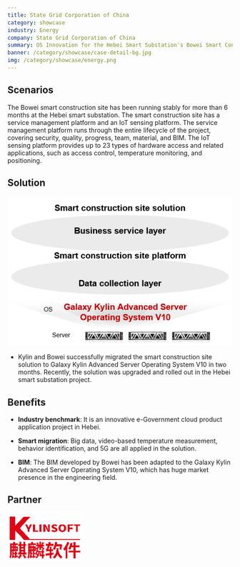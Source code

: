```yaml
---
title: State Grid Corporation of China
category: showcase
industry: Energy
company: State Grid Corporation of China
summary: OS Innovation for the Hebei Smart Substation's Bowei Smart Construction Site
banner: /category/showcase/case-detail-bg.jpg
img: /category/showcase/energy.png
---
```


## **Scenarios**

The Bowei smart construction site has been running stably for more than 6 months at the Hebei smart substation. The smart construction site has a service management platform and an IoT sensing platform. The service management platform runs through the entire lifecycle of the project, covering security, quality, progress, team, material, and BIM. The IoT sensing platform provides up to 23 types of hardware access and related applications, such as access control, temperature monitoring, and positioning.

## **Solution**

<div class="case-img"><img src="./e4.png"/></div>

- Kylin and Bowei successfully migrated the smart construction site solution to Galaxy Kylin Advanced Server Operating System V10 in two months. Recently, the solution was upgraded and rolled out in the Hebei smart substation project.

## **Benefits**

- **Industry benchmark**: It is an innovative e-Government cloud product application project in Hebei.

- **Smart migration**: Big data, video-based temperature measurement, behavior identification, and 5G are all applied in the solution.

- **BIM**: The BIM developed by Bowei has been adapted to the Galaxy Kylin Advanced Server Operating System V10, which has huge market presence in the engineering field.

## **Partner** 

<img src="./qiling.png"/>
